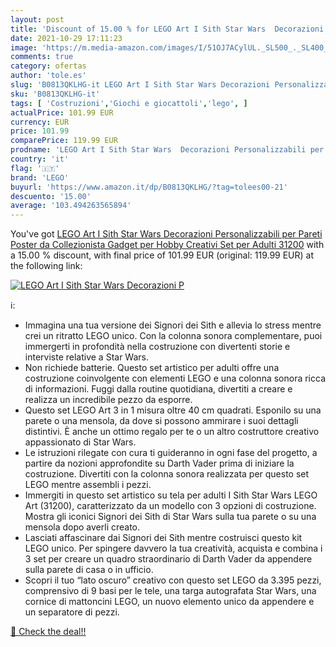 ```yaml
---
layout: post
title: 'Discount of 15.00 % for LEGO Art I Sith Star Wars  Decorazioni P'
date: 2021-10-29 17:11:23
image: 'https://m.media-amazon.com/images/I/51OJ7ACylUL._SL500_._SL400_.jpg'
comments: true
category: ofertas
author: 'tole.es'
slug: 'B0813QKLHG-it LEGO Art I Sith Star Wars Decorazioni Personalizzabili per...'
sku: 'B0813QKLHG-it'
tags: [ 'Costruzioni','Giochi e giocattoli','lego', ]
actualPrice: 101.99 EUR
currency: EUR
price: 101.99
comparePrice: 119.99 EUR
prodname: 'LEGO Art I Sith Star Wars  Decorazioni Personalizzabili per Pareti  Poster da Collezionista  Gadget per Hobby Creativi  Set per Adulti  31200'
country: 'it'
flag: '🇮🇹'
brand: 'LEGO'
buyurl: 'https://www.amazon.it/dp/B0813QKLHG/?tag=tolees00-21'
descuento: '15.00'
average: '103.494263565894'
---
```


You've got [LEGO Art I Sith Star Wars  Decorazioni Personalizzabili per Pareti  Poster da Collezionista  Gadget per Hobby Creativi  Set per Adulti  31200](https://www.amazon.it/dp/B0813QKLHG/?tag=tolees00-21) with a  15.00 % discount, with final price of 101.99 EUR (original: 119.99 EUR) at the following link:

[![LEGO Art I Sith Star Wars  Decorazioni P](https://m.media-amazon.com/images/I/51OJ7ACylUL._SL500_._SL400_.jpg)](https://www.amazon.it/dp/B0813QKLHG/?tag=tolees00-21)

ℹ️:

- Immagina una tua versione dei Signori dei Sith e allevia lo stress mentre crei un ritratto LEGO unico. Con la colonna sonora complementare, puoi immergerti in profondità nella costruzione con divertenti storie e interviste relative a Star Wars.
- Non richiede batterie. Questo set artistico per adulti offre una costruzione coinvolgente con elementi LEGO e una colonna sonora ricca di informazioni. Fuggi dalla routine quotidiana, divertiti a creare e realizza un incredibile pezzo da esporre.
- Questo set LEGO Art 3 in 1 misura oltre 40 cm quadrati. Esponilo su una parete o una mensola, da dove si possono ammirare i suoi dettagli distintivi. È anche un ottimo regalo per te o un altro costruttore creativo appassionato di Star Wars.
- Le istruzioni rilegate con cura ti guideranno in ogni fase del progetto, a partire da nozioni approfondite su Darth Vader prima di iniziare la costruzione. Divertiti con la colonna sonora realizzata per questo set LEGO mentre assembli i pezzi.
- Immergiti in questo set artistico su tela per adulti I Sith Star Wars LEGO Art (31200), caratterizzato da un modello con 3 opzioni di costruzione. Mostra gli iconici Signori dei Sith di Star Wars sulla tua parete o su una mensola dopo averli creato.
- Lasciati affascinare dai Signori dei Sith mentre costruisci questo kit LEGO unico. Per spingere davvero la tua creatività, acquista e combina i 3 set per creare un quadro straordinario di Darth Vader da appendere sulla parete di casa o in ufficio.
- Scopri il tuo “lato oscuro” creativo con questo set LEGO da 3.395 pezzi, comprensivo di 9 basi per le tele, una targa autografata Star Wars, una cornice di mattoncini LEGO, un nuovo elemento unico da appendere e un separatore di pezzi.

[🛒 Check the deal!!](https://www.amazon.it/dp/B0813QKLHG/?tag=tolees00-21)
